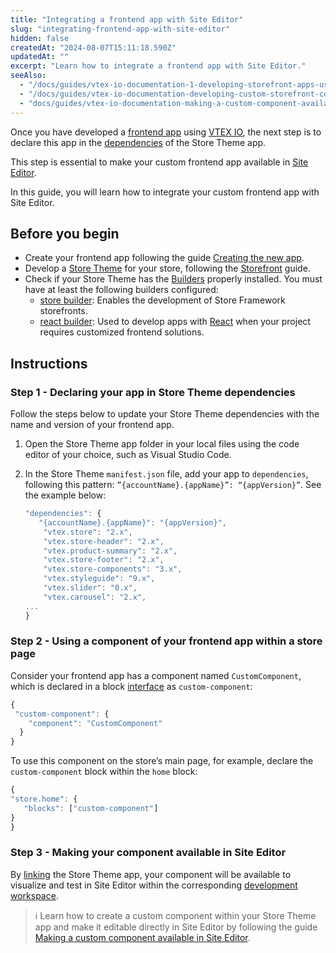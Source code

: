 ```yaml
---
title: "Integrating a frontend app with Site Editor"
slug: "integrating-frontend-app-with-site-editor"
hidden: false
createdAt: "2024-08-07T15:11:18.590Z"
updatedAt: ""
excerpt: "Learn how to integrate a frontend app with Site Editor."
seeAlso:
  - "/docs/guides/vtex-io-documentation-1-developing-storefront-apps-using-react-and-vtex-io"
  - "/docs/guides/vtex-io-documentation-developing-custom-storefront-components"
  - "docs/guides/vtex-io-documentation-making-a-custom-component-available-in-site-editor"
---
```


Once you have developed a [frontend app](https://developers.vtex.com/docs/guides/vtex-io-documentation-1-developing-storefront-apps-using-react-and-vtex-io) using [VTEX IO](https://developers.vtex.com/docs/guides/vtex-io-documentation-what-is-vtex-io), the next step is to declare this app in the [dependencies](https://developers.vtex.com/docs/guides/vtex-io-documentation-dependencies) of the Store Theme app.

This step is essential to make your custom frontend app available in [Site Editor](https://developers.vtex.com/docs/guides/vtex-io-documentation-site-editor).

In this guide, you will learn how to integrate your custom frontend app with Site Editor.
## Before you begin

- Create your frontend app following the guide [Creating the new app](https://developers.vtex.com/docs/guides/vtex-io-documentation-3-creating-the-new-app).
- Develop a [Store Theme](https://developers.vtex.com/docs/guides/vtex-io-documentation-store-theme) for your store, following the [Storefront](https://developers.vtex.com/docs/guides/getting-started-3) guide.
- Check if your Store Theme has the [Builders](https://developers.vtex.com/docs/guides/vtex-io-documentation-builders) properly installed. You must have at least the following builders configured:
  - [store builder](https://developers.vtex.com/docs/guides/vtex-io-documentation-store-builder): Enables the development of Store Framework storefronts.
  - [react builder](https://developers.vtex.com/docs/guides/vtex-io-documentation-react-builder): Used to develop apps with [React](https://react.dev/) when your project requires customized frontend solutions.

## Instructions
### Step 1 - Declaring your app in Store Theme dependencies

Follow the steps below to update your Store Theme dependencies with the name and version of your frontend app.

1. Open the Store Theme app folder in your local files using the code editor of your choice, such as Visual Studio Code.
2. In the Store Theme `manifest.json` file, add your app to `dependencies`, following this pattern: `”{accountName}.{appName}”: “{appVersion}”`. See the example below:

   ```js
   "dependencies": {
      "{accountName}.{appName}": "{appVersion}",
       "vtex.store": "2.x",
       "vtex.store-header": "2.x",
       "vtex.product-summary": "2.x",
       "vtex.store-footer": "2.x",
       "vtex.store-components": "3.x",
       "vtex.styleguide": "9.x",
       "vtex.slider": "0.x",
       "vtex.carousel": "2.x",
   ...
   }
   ```
### Step 2 - Using a component of your frontend app within a store page

Consider your frontend app has a component named `CustomComponent`, which is declared in a block [interface](https://developers.vtex.com/docs/guides/vtex-io-documentation-interface) as `custom-component`:

```js frontend-app/store/interfaces.json
{
 "custom-component": {
    "component": "CustomComponent"
  }
}
```

To use this component on the store’s main page, for example, declare the `custom-component` block within the `home` block:

```js store-theme/store/blocks/home/home.jsonc
{
"store.home": {
   "blocks": ["custom-component"]
}
}
```

### Step 3 - Making your component available in Site Editor

By [linking](https://developers.vtex.com/docs/guides/vtex-io-documentation-linking-an-app) the Store Theme app, your component will be available to visualize and test in Site Editor within the corresponding [development workspace](https://developers.vtex.com/docs/guides/vtex-io-documentation-creating-a-development-workspace).

> ℹ️ Learn how to create a custom component within your Store Theme app and make it editable directly in Site Editor by following the guide [Making a custom component available in Site Editor](https://developers.vtex.com/docs/guides/vtex-io-documentation-making-a-custom-component-available-in-site-editor).
